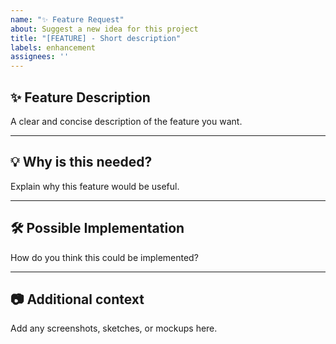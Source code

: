 ```yaml
---
name: "✨ Feature Request"
about: Suggest a new idea for this project
title: "[FEATURE] - Short description"
labels: enhancement
assignees: ''
---
```


## ✨ Feature Description
A clear and concise description of the feature you want.

---

## 💡 Why is this needed?
Explain why this feature would be useful.

---

## 🛠 Possible Implementation
How do you think this could be implemented?

---

## 📷 Additional context
Add any screenshots, sketches, or mockups here.

